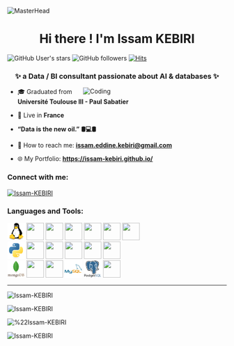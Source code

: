 ![MasterHead](https://media.licdn.com/dms/image/v2/D4E16AQHLBUQaE4B8Aw/profile-displaybackgroundimage-shrink_350_1400/profile-displaybackgroundimage-shrink_350_1400/0/1726950363082?e=1742428800&v=beta&t=MEWLz4buEmQygMirrJG7u_3b3S0BEf2OJd7z2LHDDWo)

<h1 align="center">Hi there ! I'm Issam KEBIRI</h1>


![GitHub User's stars](https://img.shields.io/github/stars/Issam-KEBIRI?logo=trustpilot&logoColor=black&style=social)
![GitHub followers](https://img.shields.io/github/followers/Issam-KEBIRI?style=social)
[![Hits](https://hits.seeyoufarm.com/api/count/incr/badge.svg?url=https%3A%2F%2Fgithub.com%2FIssam-KEBIRI&count_bg=%23A01212&title_bg=%23000000&icon=codeigniter.svg&icon_color=%23FFFFFF&title=hits&edge_flat=false)](https://hits.seeyoufarm.com)



<h3 align="center">✨ a Data / BI consultant passionate about AI & databases ✨</h3>

<img  align="right" alt="Coding" width="330" src="https://i.pinimg.com/originals/81/17/8b/81178b47a8598f0c81c4799f2cdd4057.gif">

- 🎓 Graduated from **Université Toulouse III - Paul Sabatier**

- 📌 Live in **France**

- **“Data is the new oil.”** **🛢💻🛢**

- 📧 How to reach me: **issam.eddine.kebiri@gmail.com**

- 🌐 My Portfolio: **<https://issam-kebiri.github.io/>**

<h3 align="left">Connect with me:</h3>
<p align="left">
<a href="https://linkedin.com/in/issam-kebiri" target="blank"><img align="center" src="https://raw.githubusercontent.com/rahuldkjain/github-profile-readme-generator/master/src/images/icons/Social/linked-in-alt.svg" alt="Issam-KEBIRI" height="30" width="40" /></a>
</p>

<h3 align="left">Languages and Tools:</h3>
<p align="left">
<a target="_blank" rel="noreferrer"> <img src="https://raw.githubusercontent.com/devicons/devicon/master/icons/linux/linux-original.svg" width="40" height="40"/> </a>
<a target="_blank" rel="noreferrer"> <img src="https://www.vectorlogo.zone/logos/git-scm/git-scm-icon.svg" width="40" height="40"/> </a>  
<a target="_blank" rel="noreferrer"> <img src="https://cdn.simpleicons.org/github" width="40" height="40"/> </a>
<a target="_blank" rel="noreferrer"> <img src="https://cdn.simpleicons.org/apachespark" width="40" height="40"/> </a>
<a  target="_blank" rel="noreferrer"> <img src="https://cdn.simpleicons.org/databricks" width="40" height="40"/> </a>
<a  target="_blank" rel="noreferrer"> <img src="https://cdn.simpleicons.org/html5" width="40" height="40"/> </a>
<a  target="_blank" rel="noreferrer"> <img src="https://cdn.simpleicons.org/css3" width="40" height="40"/> </a> <br>
<a target="_blank" rel="noreferrer"> <img src="https://raw.githubusercontent.com/devicons/devicon/master/icons/python/python-original.svg" width="40" height="40"/> </a>
<a target="_blank" rel="noreferrer"> <img src="https://cdn.simpleicons.org/numpy" width="40" height="40"/> </a>
<a target="_blank" rel="noreferrer"> <img src="https://cdn.simpleicons.org/pandas" width="40" height="40"/> </a>
<a target="_blank" rel="noreferrer"> <img src="https://upload.wikimedia.org/wikipedia/commons/thumb/0/01/Created_with_Matplotlib-logo.svg/2048px-Created_with_Matplotlib-logo.svg.png" width="40" height="40"/> </a>
<a target="_blank" rel="noreferrer"> <img src="https://upload.wikimedia.org/wikipedia/commons/0/05/Scikit_learn_logo_small.svg" width="40" height="40"/> </a>
<a target="_blank" rel="noreferrer"> <img src="https://www.vectorlogo.zone/logos/tensorflow/tensorflow-icon.svg" width="40" height="40"/> </a> <br>
<a target="_blank" rel="noreferrer"> <img src="https://raw.githubusercontent.com/devicons/devicon/master/icons/mongodb/mongodb-original-wordmark.svg" width="40" height="40"/> </a> 
<a target="_blank" rel="noreferrer"> <img src="https://cdn.simpleicons.org/neo4j" width="40" height="40"/> </a>
<a  target="_blank" rel="noreferrer"> <img src="https://cdn.simpleicons.org/oracle" width="40" height="40"/> </a>
<a target="_blank" rel="noreferrer"> <img src="https://raw.githubusercontent.com/devicons/devicon/master/icons/mysql/mysql-original-wordmark.svg" width="40" height="40"/> </a> 
<a target="_blank" rel="noreferrer"> <img src="https://raw.githubusercontent.com/devicons/devicon/master/icons/postgresql/postgresql-original-wordmark.svg" width="40" height="40"/> </a> 
<a target="_blank" rel="noreferrer"> <img src="https://www.vectorlogo.zone/logos/sqlite/sqlite-icon.svg" width="40" height="40"/> </a> 
</p>

<hr/>

<p><img src="https://github-profile-summary-cards.vercel.app/api/cards/profile-details?username=Issam-KEBIRI&theme=radical" alt="Issam-KEBIRI" /></p>

<p><img src="https://github-readme-statsss-sigma.vercel.app/api?username=Issam-KEBIRI&show_icons=true&locale=en&theme=radical%22%20alt=%22Issam-KEBIRI" alt="Issam-KEBIRI" /></p>

<p><img src="https://github-readme-streak-stats.herokuapp.com/?user=Issam-KEBIRI&theme=radical%22%20" alt="%22Issam-KEBIRI" /></p>
  
<p><img src="https://github-readme-statsss-sigma.vercel.app/api/top-langs?username=Issam-KEBIRI&show_icons=true&locale=en&layout=compact&theme=radical" alt="Issam-KEBIRI" /></p>
